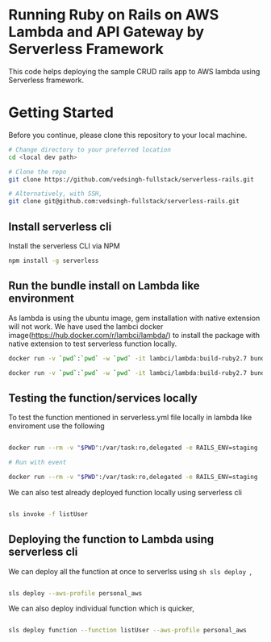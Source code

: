 # Running Ruby on Rails on AWS Lambda and API Gateway by Serverless Framework

This code helps deploying the sample CRUD rails app to AWS lambda using Serverless framework. 

# Getting Started

Before you continue, please clone this repository to your local machine.

```sh
# Change directory to your preferred location
cd <local dev path>

# Clone the repo
git clone https://github.com/vedsingh-fullstack/serverless-rails.git

# Alternatively, with SSH,
git clone git@github.com:vedsingh-fullstack/serverless-rails.git
```


## Install serverless cli

Install the serverless CLI via NPM

```sh
npm install -g serverless
```

## Run the bundle install on Lambda like environment

As lambda is using the ubuntu image, gem installation with native extension will not work. We have used the lambci docker image(https://hub.docker.com/r/lambci/lambda/) to install the package with native extension to test serverless function locally.

```sh
docker run -v `pwd`:`pwd` -w `pwd` -it lambci/lambda:build-ruby2.7 bundle install --no-deployment

docker run -v `pwd`:`pwd` -w `pwd` -it lambci/lambda:build-ruby2.7 bundle install --deployment

```

## Testing the function/services locally

To test the function mentioned in serverless.yml file locally in lambda like enviroment use the following 

```sh

docker run --rm -v "$PWD":/var/task:ro,delegated -e RAILS_ENV=staging  lambci/lambda:ruby2.7 app/composites/user/handler/listUser.Handler.process

# Run with event

docker run --rm -v "$PWD":/var/task:ro,delegated -e RAILS_ENV=staging  lambci/lambda:ruby2.7 app/composites/user/handler/update_user.Handler.process '{"event": "test_event"}'
```

We can also test already deployed function locally using serverless cli


```sh

sls invoke -f listUser

```
## Deploying the function to Lambda using serverless cli

We can deploy all the function at once to serverlss using ```sh sls deploy ```,


```sh

sls deploy --aws-profile personal_aws

```

We can also deploy individual function which is quicker,

```sh

sls deploy function --function listUser --aws-profile personal_aws

```

